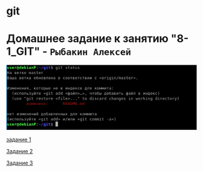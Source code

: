 # git
# Домашнее задание к занятию "8-1_GIT" - `Рыбакин Алексей`

![1](./1.png)

[задание 1](https://github.com/pam3ec84/git/commit/ee01221ca0514e69a171bf4b2c3fd010819030d9)

[Задание 2](https://github.com/pam3ec84/git/commit/62e2e47f86519e93ba4348d3d65e7136bc18f7d2)

[Задание 3](https://github.com/pam3ec84/git/commit/0199b4fcaef18cd14ade2562a6e81b0674d40dfe)

